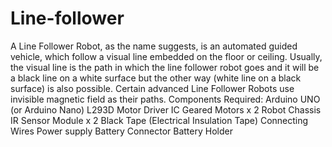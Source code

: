 # Line-follower
A Line Follower Robot, as the name suggests, is an automated guided vehicle, which follow a visual line embedded on the floor or ceiling. Usually, the visual line is the path in which the line follower robot goes and it will be a black line on a white surface but the other way (white line on a black surface) is also possible. Certain advanced Line Follower Robots use invisible magnetic field as their paths.
Components Required:
Arduino UNO (or Arduino Nano)
L293D Motor Driver IC
Geared Motors x 2 
Robot Chassis 
IR Sensor Module x 2
Black Tape (Electrical Insulation Tape)
Connecting Wires
Power supply 
Battery Connector
Battery Holder
